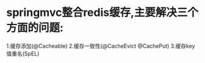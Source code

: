 # springmvc整合redis缓存,主要解决三个方面的问题:
1.缓存添加(@Cacheable)
2.缓存一致性(@CacheEvict @CachePut)
3.缓存key值重名(SpEL)

